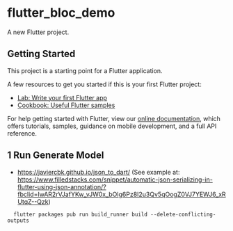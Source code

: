 # flutter_bloc_demo

A new Flutter project.

## Getting Started

This project is a starting point for a Flutter application.

A few resources to get you started if this is your first Flutter project:

- [Lab: Write your first Flutter app](https://flutter.dev/docs/get-started/codelab)
- [Cookbook: Useful Flutter samples](https://flutter.dev/docs/cookbook)

For help getting started with Flutter, view our
[online documentation](https://flutter.dev/docs), which offers tutorials,
samples, guidance on mobile development, and a full API reference.

## 1 Run Generate Model
- https://javiercbk.github.io/json_to_dart/
(See example at: https://www.filledstacks.com/snippet/automatic-json-serializing-in-flutter-using-json-annotation/?fbclid=IwAR2rVJafYKw_vJW0x_bOlg6Pz8I2u3Qv5qOogZ0VJ7YEWJ6_xRUtqZ--Qzk)

```
  flutter packages pub run build_runner build --delete-conflicting-outputs
```